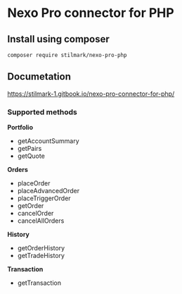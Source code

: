 # Nexo Pro connector for PHP

## Install using composer ##

    composer require stilmark/nexo-pro-php

## Documetation ##

https://stilmark-1.gitbook.io/nexo-pro-connector-for-php/

### Supported methods ###

**Portfolio**
- getAccountSummary
- getPairs
- getQuote

**Orders**
- placeOrder
- placeAdvancedOrder
- placeTriggerOrder
- getOrder
- cancelOrder
- cancelAllOrders

**History**
- getOrderHistory
- getTradeHistory

**Transaction**
- getTransaction

